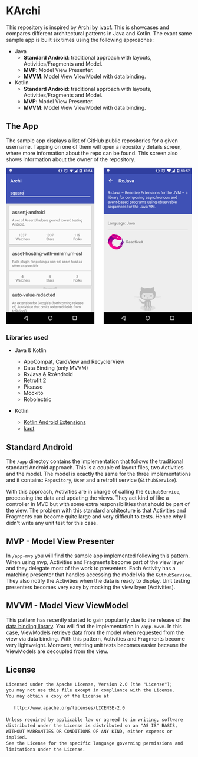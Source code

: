 # KArchi
This repository is inspired by [Archi](https://github.com/ivacf/archi) by [ivacf](https://github.com/ivacf). This is
 showcases and compares different architectural patterns in Java and Kotlin. The exact same sample app is built six times using the following approaches:
* Java
  * __Standard Android__: traditional approach with layouts, Activities/Fragments and Model.
  * __MVP__: Model View Presenter.
  * __MVVM__: Model View ViewModel with data binding.
* Kotlin
  * __Standard Android__: traditional approach with layouts, Activities/Fragments and Model.
  * __MVP__: Model View Presenter.
  * __MVVM__: Model View ViewModel with data binding.

## The App

The sample app displays a list of GitHub public repositories for a given username. Tapping on one of them will open a repository details screen, where more information about the repo can be found. This screen also shows information about the owner of the repository.

![Screenshots](images/archi-screenshots.png)

### Libraries used
* Java & Kotlin
  * AppCompat, CardView and RecyclerView
  * Data Binding (only MVVM)
  * RxJava & RxAndroid
  * Retrofit 2
  * Picasso
  * Mockito
  * Robolectric

* Kotlin
  * [Kotlin Android Extensions](https://kotlinlang.org/docs/tutorials/android-plugin.html)
  * [kapt](https://kotlinlang.org/docs/reference/kapt.html)
  

## Standard Android
The `/app` directoy contains the implementation that follows the traditional standard Android approach. This is a couple of layout files, two Activities and the model. The model is exactly the same for the three implementations and it contains: `Repository`, `User` and a retrofit service (`GithubService`).

With this approach, Activities are in charge of calling the `GithubService`, processing the data and updating the views. They act kind of like a controller in MVC but with some extra responsibilities that should be part of the view. The problem with this standard architecture is that Activities and Fragments can become quite large and very difficult to tests. Hence why I didn't write any unit test for this case.

## MVP - Model View Presenter
In `/app-mvp` you will find the sample app implemented following this pattern. When using mvp, Activities and Fragments become part of the view layer and they delegate most of the work to presenters. Each Activity has a matching presenter that handles accessing the model via the `GithubService`. They also notify the Activities when the data is ready to display. Unit testing presenters becomes very easy by mocking the view layer (Activities).

## MVVM - Model View ViewModel
This pattern has recently started to gain popularity due to the release of the [data binding library](https://developer.android.com/tools/data-binding/guide.html). You will find the implementation in `/app-mvvm`. In this case, ViewModels retrieve data from the model when requested from the view via data binding. With this pattern, Activities and Fragments become very lightweight. Moreover, writting unit tests becomes easier because the ViewModels are decoupled from the view.

## License

```
Licensed under the Apache License, Version 2.0 (the "License");
you may not use this file except in compliance with the License.
You may obtain a copy of the License at

   http://www.apache.org/licenses/LICENSE-2.0

Unless required by applicable law or agreed to in writing, software
distributed under the License is distributed on an "AS IS" BASIS,
WITHOUT WARRANTIES OR CONDITIONS OF ANY KIND, either express or implied.
See the License for the specific language governing permissions and
limitations under the License.
```
